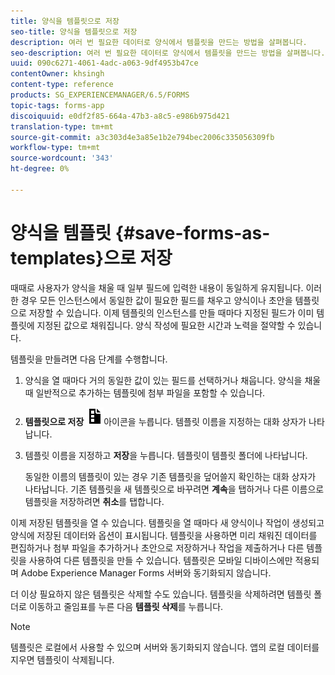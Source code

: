 ```yaml
---
title: 양식을 템플릿으로 저장
seo-title: 양식을 템플릿으로 저장
description: 여러 번 필요한 데이터로 양식에서 템플릿을 만드는 방법을 살펴봅니다.
seo-description: 여러 번 필요한 데이터로 양식에서 템플릿을 만드는 방법을 살펴봅니다.
uuid: 090c6271-4061-4adc-a063-9df4953b47ce
contentOwner: khsingh
content-type: reference
products: SG_EXPERIENCEMANAGER/6.5/FORMS
topic-tags: forms-app
discoiquuid: e0df2f85-664a-47b3-a8c5-e986b975d421
translation-type: tm+mt
source-git-commit: a3c303d4e3a85e1b2e794bec2006c335056309fb
workflow-type: tm+mt
source-wordcount: '343'
ht-degree: 0%

---
```



# 양식을 템플릿 {#save-forms-as-templates}으로 저장

때때로 사용자가 양식을 채울 때 일부 필드에 입력한 내용이 동일하게 유지됩니다. 이러한 경우 모든 인스턴스에서 동일한 값이 필요한 필드를 채우고 양식이나 초안을 템플릿으로 저장할 수 있습니다. 이제 템플릿의 인스턴스를 만들 때마다 지정된 필드가 이미 템플릿에 지정된 값으로 채워집니다. 양식 작성에 필요한 시간과 노력을 절약할 수 있습니다.

템플릿을 만들려면 다음 단계를 수행합니다.

1. 양식을 열 때마다 거의 동일한 값이 있는 필드를 선택하거나 채웁니다. 양식을 채울 때 일반적으로 추가하는 템플릿에 첨부 파일을 포함할 수 있습니다.
1. **템플릿으로 저장** ![save_as_template](assets/save_as_template.png)아이콘을 누릅니다. 템플릿 이름을 지정하는 대화 상자가 나타납니다.
1. 템플릿 이름을 지정하고 **저장**&#x200B;을 누릅니다. 템플릿이 템플릿 폴더에 나타납니다.

   동일한 이름의 템플릿이 있는 경우 기존 템플릿을 덮어쓸지 확인하는 대화 상자가 나타납니다. 기존 템플릿을 새 템플릿으로 바꾸려면 **계속**&#x200B;을 탭하거나 다른 이름으로 템플릿을 저장하려면 **취소**&#x200B;를 탭합니다.

이제 저장된 템플릿을 열 수 있습니다. 템플릿을 열 때마다 새 양식이나 작업이 생성되고 양식에 저장된 데이터와 옵션이 표시됩니다. 템플릿을 사용하면 미리 채워진 데이터를 편집하거나 첨부 파일을 추가하거나 초안으로 저장하거나 작업을 제출하거나 다른 템플릿을 사용하여 다른 템플릿을 만들 수 있습니다. 템플릿은 모바일 디바이스에만 적용되며 Adobe Experience Manager Forms 서버와 동기화되지 않습니다.

더 이상 필요하지 않은 템플릿은 삭제할 수도 있습니다. 템플릿을 삭제하려면 템플릿 폴더로 이동하고 줄임표를 누른 다음 **템플릿 삭제**&#x200B;를 누릅니다.

>[!NOTE]
>
>템플릿은 로컬에서 사용할 수 있으며 서버와 동기화되지 않습니다. 앱의 로컬 데이터를 지우면 템플릿이 삭제됩니다.

